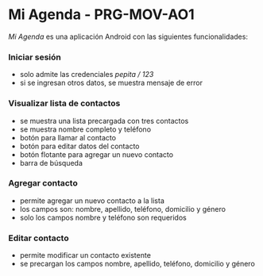 # Mi Agenda - PRG-MOV-AO1
*Mi Agenda* es una aplicación Android con las siguientes funcionalidades:

### Iniciar sesión
  - solo admite las credenciales *pepita / 123*
  - si se ingresan otros datos, se muestra mensaje de error

### Visualizar lista de contactos
  - se muestra una lista precargada con tres contactos
  - se muestra nombre completo y teléfono
  - botón para llamar al contacto
  - botón para editar datos del contacto
  - botón flotante para agregar un nuevo contacto
  - barra de búsqueda

### Agregar contacto
  - permite agregar un nuevo contacto a la lista
  - los campos son: nombre, apellido, teléfono, domicilio y género
  - solo los campos nombre y teléfono son requeridos

### Editar contacto
  - permite modificar un contacto existente
  - se precargan los campos nombre, apellido, teléfono, domicilio y género
